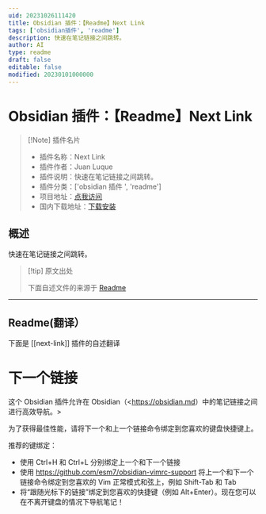 ```yaml
---
uid: 20231026111420
title: Obsidian 插件：【Readme】Next Link
tags: ['obsidian插件', 'readme']
description: 快速在笔记链接之间跳转。
author: AI
type: readme
draft: false
editable: false
modified: 20230101000000
---
```


# Obsidian 插件：【Readme】Next Link

> [!Note] 插件名片
> - 插件名称：Next Link
> - 插件作者：Juan Luque
> - 插件说明：快速在笔记链接之间跳转。
> - 插件分类：['obsidian 插件 ', 'readme']
> - 项目地址：[点我访问](https://github.com/jdluque/next-link)
> - 国内下载地址：[下载安装](https://pkmer.cn/products/plugin/pluginMarket/?next-link)

## 概述

快速在笔记链接之间跳转。

> [!tip] 原文出处
>
>下面自述文件的来源于 [Readme](https://ghproxy.net/https://raw.githubusercontent.com/jdluque/next-link/master/README.md)

---

## Readme(翻译）

下面是 [[next-link]] 插件的自述翻译

# 下一个链接

这个 Obsidian 插件允许在 Obsidian（<<https://obsidian.md>）中的笔记链接之间进行高效导航。>

为了获得最佳性能，请将下一个和上一个链接命令绑定到您喜欢的键盘快捷键上。

推荐的键绑定：

- 使用 Ctrl+H 和 Ctrl+L 分别绑定上一个和下一个链接
- 使用 <https://github.com/esm7/obsidian-vimrc-support> 将上一个和下一个链接命令绑定到您喜欢的 Vim 正常模式和弦上，例如 Shift-Tab 和 Tab
- 将“跟随光标下的链接”绑定到您喜欢的快捷键（例如 Alt+Enter）。现在您可以在不离开键盘的情况下导航笔记！



